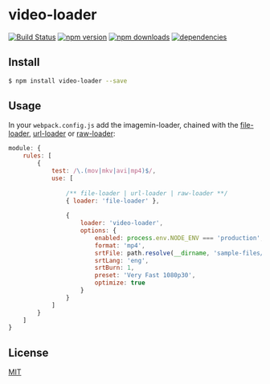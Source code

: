 # video-loader

[![Build Status](https://travis-ci.org/Milewski/video-loader.svg?branch=master)](https://travis-ci.org/Milewski/video-loader)
[![npm version](https://badge.fury.io/js/video-loader.svg)](https://badge.fury.io/js/video-loader)
[![npm downloads](https://img.shields.io/npm/dm/video-loader.svg)](https://www.npmjs.com/package/video-loader)
[![dependencies](https://david-dm.org/Milewski/video-loader.svg)](https://www.npmjs.com/package/video-loader)

## Install

```bash
$ npm install video-loader --save
```

## Usage

In your `webpack.config.js` add the imagemin-loader, chained with the [file-loader](https://github.com/webpack/file-loader), [url-loader](https://github.com/webpack/url-loader) or [raw-loader](https://github.com/webpack/raw-loader):

```js
module: {
    rules: [
        {
            test: /\.(mov|mkv|avi|mp4)$/,
            use: [
                
                /** file-loader | url-loader | raw-loader **/
                { loader: 'file-loader' },
                
                {
                    loader: 'video-loader',
                    options: {
                        enabled: process.env.NODE_ENV === 'production',
                        format: 'mp4',
                        srtFile: path.resolve(__dirname, 'sample-files/subtitle.srt'),
                        srtLang: 'eng',
                        srtBurn: 1,
                        preset: 'Very Fast 1080p30',
                        optimize: true
                    }
                }
            ]
        }
    ]
}
```
## License 

[MIT](LICENSE)
